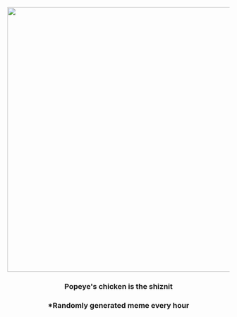<p align="center">
        <img src="https://i.redd.it/1hoy6hbhz8s81.gif" width="600" height="600">
        </p>
        <h3 align="center">Popeye's chicken is the shiznit</h3>
        <h3 align="center">*Randomly generated meme every hour</h3>
    